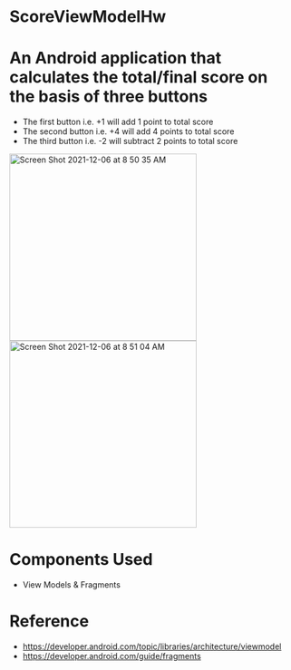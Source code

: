 # ScoreViewModelHw

# An Android application that calculates the total/final score on the basis of three buttons

- The first button i.e. +1 will add 1 point to total score
- The second button i.e. +4 will add 4 points to total score
- The third button i.e. -2 will subtract 2 points to total score



<img width="330" alt="Screen Shot 2021-12-06 at 8 50 35 AM" src="https://user-images.githubusercontent.com/92260200/144794470-7a217581-27fa-4e3f-97ab-c05c5ec43213.png"> <img width="330" alt="Screen Shot 2021-12-06 at 8 51 04 AM" src="https://user-images.githubusercontent.com/92260200/144794480-b21fcae4-dbba-42fe-bf3b-0464500f8c9d.png">


# Components Used

- View Models & Fragments

# Reference 
- https://developer.android.com/topic/libraries/architecture/viewmodel
- https://developer.android.com/guide/fragments
